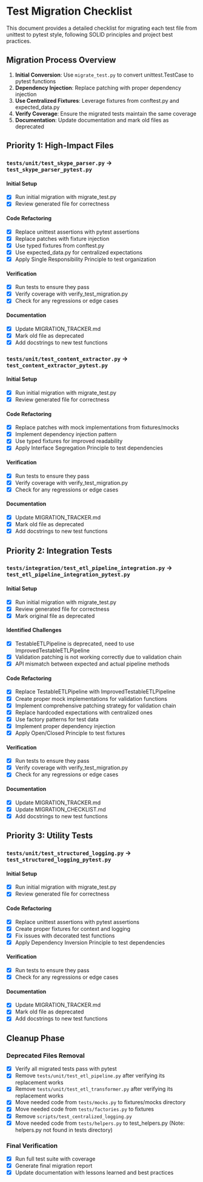 # Test Migration Checklist

This document provides a detailed checklist for migrating each test file from unittest to pytest style, following SOLID principles and project best practices.

## Migration Process Overview

1. **Initial Conversion**: Use `migrate_test.py` to convert unittest.TestCase to pytest functions
2. **Dependency Injection**: Replace patching with proper dependency injection
3. **Use Centralized Fixtures**: Leverage fixtures from conftest.py and expected_data.py
4. **Verify Coverage**: Ensure the migrated tests maintain the same coverage
5. **Documentation**: Update documentation and mark old files as deprecated

## Priority 1: High-Impact Files

### `tests/unit/test_skype_parser.py` → `test_skype_parser_pytest.py`

#### Initial Setup
- [x] Run initial migration with migrate_test.py
- [x] Review generated file for correctness

#### Code Refactoring
- [x] Replace unittest assertions with pytest assertions
- [x] Replace patches with fixture injection
- [x] Use typed fixtures from conftest.py
- [x] Use expected_data.py for centralized expectations
- [x] Apply Single Responsibility Principle to test organization

#### Verification
- [x] Run tests to ensure they pass
- [x] Verify coverage with verify_test_migration.py
- [x] Check for any regressions or edge cases

#### Documentation
- [x] Update MIGRATION_TRACKER.md
- [x] Mark old file as deprecated
- [x] Add docstrings to new test functions

### `tests/unit/test_content_extractor.py` → `test_content_extractor_pytest.py`

#### Initial Setup
- [x] Run initial migration with migrate_test.py
- [x] Review generated file for correctness

#### Code Refactoring
- [x] Replace patches with mock implementations from fixtures/mocks
- [x] Implement dependency injection pattern
- [x] Use typed fixtures for improved readability
- [x] Apply Interface Segregation Principle to test dependencies

#### Verification
- [x] Run tests to ensure they pass
- [x] Verify coverage with verify_test_migration.py
- [x] Check for any regressions or edge cases

#### Documentation
- [x] Update MIGRATION_TRACKER.md
- [x] Mark old file as deprecated
- [x] Add docstrings to new test functions

## Priority 2: Integration Tests

### `tests/integration/test_etl_pipeline_integration.py` → `test_etl_pipeline_integration_pytest.py`

#### Initial Setup
- [x] Run initial migration with migrate_test.py
- [x] Review generated file for correctness
- [x] Mark original file as deprecated

#### Identified Challenges
- [x] TestableETLPipeline is deprecated, need to use ImprovedTestableETLPipeline
- [x] Validation patching is not working correctly due to validation chain
- [x] API mismatch between expected and actual pipeline methods

#### Code Refactoring
- [x] Replace TestableETLPipeline with ImprovedTestableETLPipeline
- [x] Create proper mock implementations for validation functions
- [x] Implement comprehensive patching strategy for validation chain
- [x] Replace hardcoded expectations with centralized ones
- [x] Use factory patterns for test data
- [x] Implement proper dependency injection
- [x] Apply Open/Closed Principle to test fixtures

#### Verification
- [x] Run tests to ensure they pass
- [x] Verify coverage with verify_test_migration.py
- [x] Check for any regressions or edge cases

#### Documentation
- [x] Update MIGRATION_TRACKER.md
- [x] Update MIGRATION_CHECKLIST.md
- [x] Add docstrings to new test functions

## Priority 3: Utility Tests

### `tests/unit/test_structured_logging.py` → `test_structured_logging_pytest.py`

#### Initial Setup
- [x] Run initial migration with migrate_test.py
- [x] Review generated file for correctness

#### Code Refactoring
- [x] Replace unittest assertions with pytest assertions
- [x] Create proper fixtures for context and logging
- [x] Fix issues with decorated test functions
- [x] Apply Dependency Inversion Principle to test dependencies

#### Verification
- [x] Run tests to ensure they pass
- [x] Check for any regressions or edge cases

#### Documentation
- [x] Update MIGRATION_TRACKER.md
- [x] Mark old file as deprecated
- [x] Add docstrings to new test functions

## Cleanup Phase

### Deprecated Files Removal
- [x] Verify all migrated tests pass with pytest
- [x] Remove `tests/unit/test_etl_pipeline.py` after verifying its replacement works
- [x] Remove `tests/unit/test_etl_transformer.py` after verifying its replacement works
- [x] Move needed code from `tests/mocks.py` to fixtures/mocks directory
- [x] Move needed code from `tests/factories.py` to fixtures
- [x] Remove `scripts/test_centralized_logging.py`
- [x] Move needed code from `tests/helpers.py` to test_helpers.py (Note: helpers.py not found in tests directory)

### Final Verification
- [x] Run full test suite with coverage
- [x] Generate final migration report
- [x] Update documentation with lessons learned and best practices
